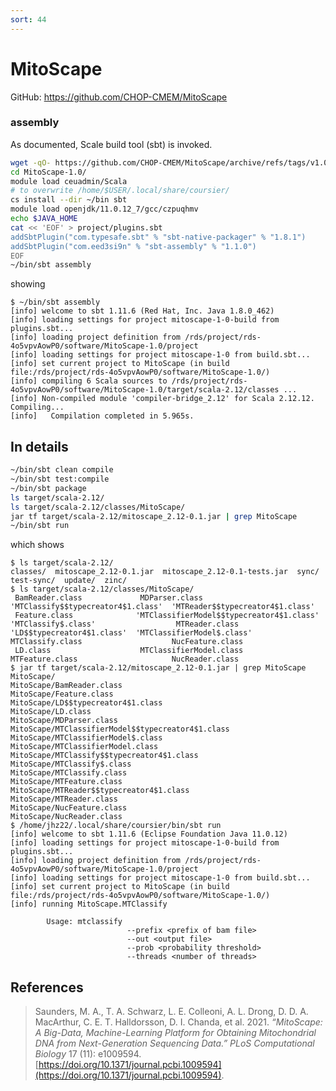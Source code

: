 ```yaml
---
sort: 44
---
```


# MitoScape

GitHub: <https://github.com/CHOP-CMEM/MitoScape>

### assembly

As documented, Scale build tool (sbt) is invoked.

```bash
wget -qO- https://github.com/CHOP-CMEM/MitoScape/archive/refs/tags/v1.0.tar.gz | tar xvfz -
cd MitoScape-1.0/
module load ceuadmin/Scala
# to overwrite /home/$USER/.local/share/coursier/
cs install --dir ~/bin sbt
module load openjdk/11.0.12_7/gcc/czpuqhmv
echo $JAVA_HOME
cat << 'EOF' > project/plugins.sbt
addSbtPlugin("com.typesafe.sbt" % "sbt-native-packager" % "1.8.1")
addSbtPlugin("com.eed3si9n" % "sbt-assembly" % "1.1.0")
EOF
~/bin/sbt assembly
```

showing

```
$ ~/bin/sbt assembly
[info] welcome to sbt 1.11.6 (Red Hat, Inc. Java 1.8.0_462)
[info] loading settings for project mitoscape-1-0-build from plugins.sbt...
[info] loading project definition from /rds/project/rds-4o5vpvAowP0/software/MitoScape-1.0/project
[info] loading settings for project mitoscape-1-0 from build.sbt...
[info] set current project to MitoScape (in build file:/rds/project/rds-4o5vpvAowP0/software/MitoScape-1.0/)
[info] compiling 6 Scala sources to /rds/project/rds-4o5vpvAowP0/software/MitoScape-1.0/target/scala-2.12/classes ...
[info] Non-compiled module 'compiler-bridge_2.12' for Scala 2.12.12. Compiling...
[info]   Compilation completed in 5.965s.
```

## In details

```bash
~/bin/sbt clean compile
~/bin/sbt test:compile
~/bin/sbt package
ls target/scala-2.12/
ls target/scala-2.12/classes/MitoScape/
jar tf target/scala-2.12/mitoscape_2.12-0.1.jar | grep MitoScape
~/bin/sbt run
```

which shows

```
$ ls target/scala-2.12/
classes/  mitoscape_2.12-0.1.jar  mitoscape_2.12-0.1-tests.jar  sync/  test-sync/  update/  zinc/
$ ls target/scala-2.12/classes/MitoScape/
 BamReader.class             MDParser.class                            'MTClassify$$typecreator4$1.class'  'MTReader$$typecreator4$1.class'
 Feature.class              'MTClassifierModel$$typecreator4$1.class'  'MTClassify$.class'                  MTReader.class
'LD$$typecreator4$1.class'  'MTClassifierModel$.class'                  MTClassify.class                    NucFeature.class
 LD.class                    MTClassifierModel.class                    MTFeature.class                     NucReader.class
$ jar tf target/scala-2.12/mitoscape_2.12-0.1.jar | grep MitoScape
MitoScape/
MitoScape/BamReader.class
MitoScape/Feature.class
MitoScape/LD$$typecreator4$1.class
MitoScape/LD.class
MitoScape/MDParser.class
MitoScape/MTClassifierModel$$typecreator4$1.class
MitoScape/MTClassifierModel$.class
MitoScape/MTClassifierModel.class
MitoScape/MTClassify$$typecreator4$1.class
MitoScape/MTClassify$.class
MitoScape/MTClassify.class
MitoScape/MTFeature.class
MitoScape/MTReader$$typecreator4$1.class
MitoScape/MTReader.class
MitoScape/NucFeature.class
MitoScape/NucReader.class
$ /home/jhz22/.local/share/coursier/bin/sbt run
[info] welcome to sbt 1.11.6 (Eclipse Foundation Java 11.0.12)
[info] loading settings for project mitoscape-1-0-build from plugins.sbt...
[info] loading project definition from /rds/project/rds-4o5vpvAowP0/software/MitoScape-1.0/project
[info] loading settings for project mitoscape-1-0 from build.sbt...
[info] set current project to MitoScape (in build file:/rds/project/rds-4o5vpvAowP0/software/MitoScape-1.0/)
[info] running MitoScape.MTClassify

        Usage: mtclassify
                          --prefix <prefix of bam file>
                          --out <output file>
                          --prob <probability threshold>
                          --threads <number of threads>

```

## References

> Saunders, M. A., T. A. Schwarz, L. E. Colleoni, A. L. Drong, D. D. A. MacArthur, C. E. T. Halldorsson, D. I. Chanda, et al. 2021. *“MitoScape: A Big-Data, Machine-Learning Platform for Obtaining Mitochondrial DNA from Next-Generation Sequencing Data.”* *PLoS Computational Biology* 17 (11): e1009594. [https://doi.org/10.1371/journal.pcbi.1009594](https://doi.org/10.1371/journal.pcbi.1009594).

